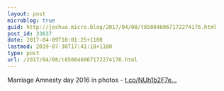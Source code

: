 ```yaml
---
layout: post
microblog: true
guid: http://joshua.micro.blog/2017/04/08/t850846067172274176.html
post_id: 33637
date: 2017-04-09T10:01:25+1100
lastmod: 2019-07-30T17:41:18+1100
type: post
url: /2017/04/08/t850846067172274176.html
---
```

Marriage Amnesty day 2016 in photos - [t.co/NUh1b2F7e...](https://t.co/NUh1b2F7e1)
